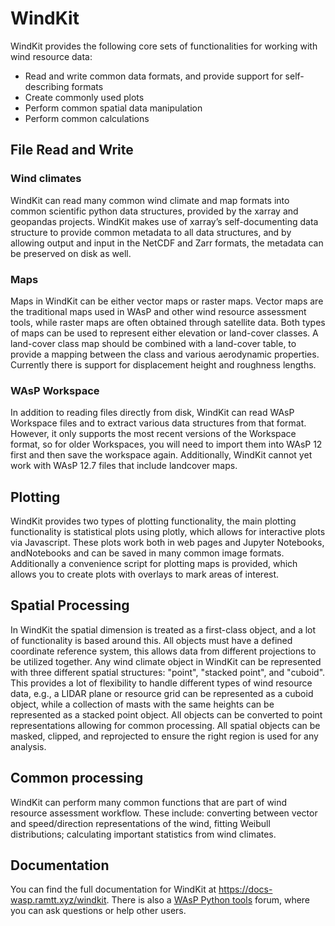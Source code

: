 # WindKit

WindKit provides the following core sets of functionalities for working with wind resource data:

- Read and write common data formats, and provide support for self-describing formats
- Create commonly used plots
- Perform common spatial data manipulation
- Perform common calculations

## File Read and Write

### Wind climates
WindKit can read many common wind climate and map formats into common scientific python data structures, provided by the xarray and geopandas projects. WindKit makes use of xarray’s self-documenting data structure to provide common metadata to all data structures, and by allowing output and input in the NetCDF and Zarr formats, the metadata can be preserved on disk as well.

### Maps

Maps in WindKit can be either vector maps or raster maps. Vector maps are the traditional maps used in WAsP and other wind resource assessment tools, while raster maps are often obtained through satellite data. Both types of maps can be used to represent either elevation or land-cover classes. A land-cover class map should be combined with a land-cover table, to provide a mapping between the class and various aerodynamic properties. Currently there is support for displacement height and roughness lengths.

### WAsP Workspace

In addition to reading files directly from disk, WindKit can read WAsP Workspace files and to extract various data structures from that format. However, it only supports the most recent versions of the Workspace format, so for older Workspaces, you will need to import them into WAsP 12 first and then save the workspace again. Additionally, WindKit cannot yet work with WAsP 12.7 files that include landcover maps.

## Plotting

WindKit provides two types of plotting functionality, the main plotting functionality is statistical plots using plotly, which allows for interactive plots via Javascript. These plots work both in web pages and Jupyter Notebooks, andNotebooks and can be saved in many common image formats. Additionally a convenience script for plotting maps is provided, which allows you to create plots with overlays to mark areas of interest.

## Spatial Processing

In WindKit the spatial dimension is treated as a first-class object, and a lot of functionality is based around this. All objects must have a defined coordinate reference system, this allows data from different projections to be utilized together. Any wind climate object in WindKit can be represented with three different spatial structures: "point", "stacked point", and "cuboid". This provides a lot of flexibility to handle different types of wind resource data, e.g., a LIDAR plane or resource grid can be represented as a cuboid object, while a collection of masts with the same heights can be represented as a stacked point object. All objects can be converted to point representations allowing for common processing. All spatial objects can be masked, clipped, and reprojected to ensure the right region is used for any analysis.

## Common processing

WindKit can perform many common functions that are part of wind resource assessment workflow. These include: converting between vector and speed/direction representations of the wind, fitting Weibull distributions; calculating important statistics from wind climates.

## Documentation

You can find the full documentation for WindKit at https://docs-wasp.ramtt.xyz/windkit. There is also a [WAsP Python tools](https://www.wasptechnical.dk/forum/forum/19-wasp-python-tools/) forum, where you can ask questions or help other users.
